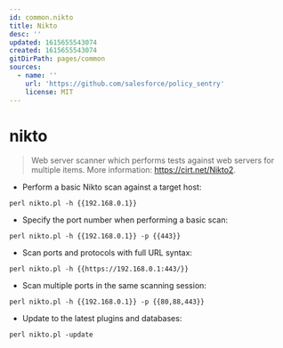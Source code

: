 ```yaml
---
id: common.nikto
title: Nikto
desc: ''
updated: 1615655543074
created: 1615655543074
gitDirPath: pages/common
sources:
  - name: ''
    url: 'https://github.com/salesforce/policy_sentry'
    license: MIT
---
```

# nikto

> Web server scanner which performs tests against web servers for multiple items.
> More information: <https://cirt.net/Nikto2>.

- Perform a basic Nikto scan against a target host:

`perl nikto.pl -h {{192.168.0.1}}`

- Specify the port number when performing a basic scan:

`perl nikto.pl -h {{192.168.0.1}} -p {{443}}`

- Scan ports and protocols with full URL syntax:

`perl nikto.pl -h {{https://192.168.0.1:443/}}`

- Scan multiple ports in the same scanning session:

`perl nikto.pl -h {{192.168.0.1}} -p {{80,88,443}}`

- Update to the latest plugins and databases:

`perl nikto.pl -update`

